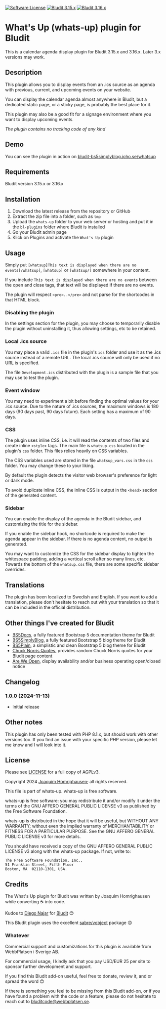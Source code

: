 [![Software License](https://img.shields.io/badge/License-AGPLv3-green.svg?style=flat-square)](LICENSE) [![Bludit 3.15.x](https://img.shields.io/badge/Bludit-3.15.x-blue.svg?style=flat-square)](https://bludit.com) [![Bludit 3.16.x](https://img.shields.io/badge/Bludit-3.16.x-blue.svg?style=flat-square)](https://bludit.com)

# What's Up (whats-up) plugin for Bludit

This is a calendar agenda display plugin for Bludit 3.15.x and 3.16.x. Later 3.x versions may work.

## Description

This plugin allows you to display events from an .ics source as an agenda with previous, current, and upcoming events on your website.

You can display the calendar agenda almost anywhere in Bludit, but a dedicated static page, or a sticky page, is probably the best place for it.

This plugin may also be a good fit for a signage environment where you want to display upcoming events.

_The plugin contains no tracking code of any kind_

## Demo

You can see the plugin in action on [bludit-bs5simplyblog.joho.se/whatsup](https://bludit-bs5simplyblog.joho.se/whatsup)

## Requirements

Bludit version 3.15.x or 3.16.x

## Installation

1. Download the latest release from the repository or GitHub
2. Extract the zip file into a folder, such as `tmp`
3. Upload the `whats-up` folder to your web server or hosting and put it in the `bl-plugins` folder where Bludit is installed
4. Go your Bludit admin page
5. Klick on Plugins and activate the `What's Up` plugin

## Usage

Simply put `[whatsup]This text is displayed when there are no events[/whatsup]`, `[whatsup]` or `[whatsup/]` somewhere in your content.

If you include `This text is displayed when there are no events` between the open and close tags, that text will be displayed if there are no events.

The plugin will respect `<pre>..</pre>` and not parse for the shortcodes in that HTML block.

### Disabling the plugin

In the settings section for the plugin, you may choose to temporarily disable the plugin without uninstalling it, thus allowing settings, etc to be retained.

### Local .ics source

You may place a valid `.ics` file in the plugin's `ics` folder and use it as the .ics source instead of a remote URL. The local .ics source will only be used if no URL is specified.

The file `Development.ics` distributed with the plugin is a sample file that you may use to test the plugin.

### Event window

You may need to experiment a bit before finding the optimal values for your .ics source. Due to the nature of .ics sources, the maximum windows is 180 days (90 days past, 90 days future). Each setting has a maximum of 90 days.

### CSS

The plugin uses inline CSS, i.e. it will read the contents of two files and create inline `<style>` tags. The main file is `whatsup.css` located in the plugin's `css` folder. This files relies heavily on CSS variables.

The CSS variables used are stored in the file `whatsup_vars.css` in the `css` folder. You may change these to your liking.

By default the plugin detects the visitor web browser's preference for light or dark mode.

To avoid duplicate inline CSS, the inline CSS is output in the `<head>` section of the generated content.

### Sidebar

You can enable the display of the agenda in the Bludit sidebar, and customizing the title for the sidebar.

If you enable the sidebar hook, no shortcode is required to make the agenda appear in the sidebar. If there is no agenda content, no output is generated.

You may want to customize the CSS for the sidebar display to tighten the whitespace padding, adding a vertical scroll after so many lines, etc. Towards the bottom of the `whatsup.css` file, there are some specific sidebar overrides.

## Translations

The plugin has been localized to Swedish and English. If you want to add a translation, please don't hesitate to reach out with your translation so that it can be included in the official distribution.

## Other things I've created for Bludit

* [BS5Docs](https://bludit-bs5docs.joho.se), a fully featured Bootstrap 5 documentation theme for Bludit
* [BS5SimplyBlog](https://bludit-bs5simplyblog.joho.se), a fully featured Bootstrap 5 blog theme for Bludit
* [BS5Plain](https://bludit-bs5plain.joho.se), a simplistic and clean Bootstrap 5 blog theme for Bludit
* [Chuck Norris Quotes](https://github.com/joho1968/bludit-chucknorrisquotes), provides random Chuck Norris quotes for your Bludit page content
* [Are We Open](https://github.com/joho1968/bludit-areweopen), display availability and/or business operating open/closed notice

## Changelog

### 1.0.0 (2024-11-13)
* Initial release

## Other notes

This plugin has only been tested with PHP 8.1.x, but should work with other versions too. If you find an issue with your specific PHP version, please let me know and I will look into it.

## License

Please see [LICENSE](LICENSE) for a full copy of AGPLv3.

Copyright 2024 [Joaquim Homrighausen](https://github.com/joho1968); all rights reserved.

This file is part of whats-up. whats-up is free software.

whats-up is free software: you may redistribute it and/or modify it  under
the terms of the GNU AFFERO GENERAL PUBLIC LICENSE v3 as published by the
Free Software Foundation.

whats-up is distributed in the hope that it will be useful, but WITHOUT
ANY WARRANTY; without even the implied warranty of MERCHANTABILITY or
FITNESS FOR A PARTICULAR PURPOSE. See the GNU AFFERO GENERAL PUBLIC LICENSE
v3 for more details.

You should have received a copy of the GNU AFFERO GENERAL PUBLIC LICENSE v3
along with the whats-up package. If not, write to:
```
The Free Software Foundation, Inc.,
51 Franklin Street, Fifth Floor
Boston, MA  02110-1301, USA.
```

## Credits

The What's Up plugin for Bludit was written by Joaquim Homrighausen while converting :coffee: into code.

Kudos to [Diego Najar](https://github.com/dignajar) for [Bludit](https://bludit.com) :blush:

This Bludit plugin uses the excellent [sabre/vobject](https://sabre.io/vobject/) package :blush:

### Whatever

Commercial support and customizations for this plugin is available from WebbPlatsen i Sverige AB.

For commercial usage, I kindly ask that you pay USD/EUR 25 per site to sponsor further development and support.

If you find this Bludit add-on useful, feel free to donate, review it, and or spread the word :blush:

If there is something you feel to be missing from this Bludit add-on, or if you have found a problem with the code or a feature, please do not hesitate to reach out to bluditcode@webbplatsen.se.
